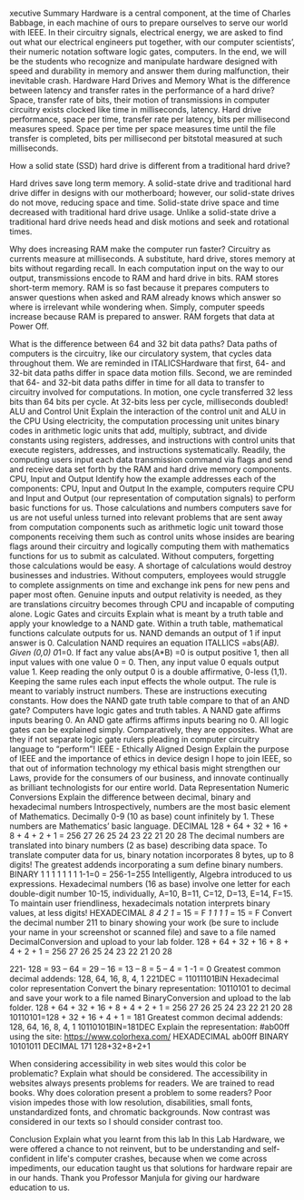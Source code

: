 xecutive Summary
Hardware is a central component, at the time of Charles Babbage, in each machine of ours to prepare ourselves to serve our world with IEEE. In their circuitry signals, electrical energy, we are asked to find out what our electrical engineers put together, with our computer scientists’, their numeric notation software logic gates, computers. In the end, we will be the students who recognize and manipulate hardware designed with speed and durability in memory and answer them during malfunction, their inevitable crash.
Hardware
Hard Drives and Memory
What is the difference between latency and transfer rates in the performance of a hard drive?
Space, transfer rate of bits, their motion of transmissions in computer circuitry exists clocked like time in milliseconds, latency. Hard drive performance, space per time, transfer rate per latency, bits per millisecond measures speed. Space per time per space measures time until the file transfer is completed, bits per millisecond per bitstotal measured at such milliseconds.

How a solid state (SSD) hard drive is different from a traditional hard drive?

Hard drives save long term memory. A solid-state drive and traditional hard drive differ in designs with our motherboard; however, our solid-state drives do not move, reducing space and time. Solid-state drive space and time decreased with traditional hard drive usage. Unlike a solid-state drive a traditional hard drive needs head and disk motions and seek and rotational times. 


Why does increasing RAM make the computer run faster?
Circuitry as currents measure at milliseconds. A substitute, hard drive, stores memory at bits without regarding recall. In each computation input on the way to our output, transmissions encode to RAM and hard drive in bits. RAM stores short-term memory. RAM is so fast because it prepares computers to answer questions when asked and RAM already knows which answer so where is irrelevant while wondering when. Simply, computer speeds increase because RAM is prepared to answer. RAM forgets that data at Power Off.

What is the difference between 64 and 32 bit data paths?
Data paths of computers is the circuitry, like our circulatory system, that cycles data throughout them. We are reminded in ITALICSHardware that first, 64- and 32-bit data paths differ in space data motion fills. Second, we are reminded that 64- and 32-bit data paths differ in time for all data to transfer to circuitry involved for computations. In motion, one cycle transferred 32 less bits than 64 bits per cycle. At 32-bits less per cycle, milliseconds doubled! 
ALU and Control Unit
Explain the interaction of the control unit and ALU in the CPU
Using electricity, the computation processing unit unites binary codes in arithmetic logic units that add, multiply, subtract, and divide constants using registers, addresses, and instructions with control units that execute registers, addresses, and instructions systematically. Readily, the computing users input each data transmission command via flags and send and receive data set forth by the RAM and hard drive memory components.
CPU, Input and Output
Identify how the example addresses each of the components: CPU, Input and Output
In the example, computers require CPU and Input and Output (our representation of computation signals) to perform basic functions for us. Those calculations and numbers computers save for us are not useful unless turned into relevant problems that are sent away from computation components such as arithmetic logic unit toward those components receiving them such as control units whose insides are bearing flags around their circuitry and logically computing them with mathematics functions for us to submit as calculated. Without computers, forgetting those calculations would be easy. A shortage of calculations would destroy businesses and industries. Without computers, employees would struggle to complete assignments on time and exchange ink pens for new pens and paper most often. Genuine inputs and output relativity is needed, as they are translations circuitry becomes through CPU and incapable of computing alone.
Logic Gates and circuits
Explain what is meant by a truth table and apply your knowledge to a NAND gate.
Within a truth table, mathematical functions calculate outputs for us. NAND demands an output of 1 if input answer is 0. Calculation NAND requires an equation ITALLICS =abs(A*B). Given (0,0) 0*1=0. If fact any value abs(A*B) =0 is output positive 1, then all input values with one value 0 = 0. Then, any input value 0 equals output value 1. Keep reading the only output 0 is a double affirmative, 0-less (1,1). Keeping the same rules each input effects the whole output. The rule is meant to variably instruct numbers. These are instructions executing constants.
How does the NAND gate truth table compare to that of an AND gate?
Computers have logic gates and truth tables. A NAND gate affirms inputs bearing 0. An AND gate affirms affirms inputs bearing no 0. All logic gates can be explained simply. Comparatively, they are opposites. What are they if not separate logic gate rulers pleading in computer circuitry language to “perform”!
IEEE - Ethically Aligned Design
Explain the purpose of IEEE and the importance of ethics in device design
I hope to join IEEE, so that out of information technology my ethical basis might strengthen our Laws, provide for the consumers of our business, and innovate continually as brilliant technologists for our entire world.
Data Representation
Numeric Conversions
Explain the difference between decimal, binary and hexadecimal numbers
Introspectively, numbers are the most basic element of Mathematics. Decimally 0-9 (10 as base) count infinitely by 1. These numbers are Mathematics’ basic language. 
DECIMAL
128 + 64  +  32  +  16  +  8  +  4  +  2  + 1  = 256
  27       26      25        24     23     22     21    20       28
The decimal numbers are translated into binary numbers (2 as base) describing data space. To translate computer data for us, binary notation incorporates 8 bytes, up to 8 digits! The greatest addends incorporating a sum define binary numbers. 
BINARY
1	1	1	1	1	1	1	1-1=0 	= 256-1=255
Intelligently, Algebra introduced to us expressions. Hexadecimal numbers (16 as base) involve one letter for each double-digit number 10-15, individually, A=10, B=11, C=12, D=13, E=14, F=15. To maintain user friendliness, hexadecimals notation interprets binary values, at less digits!
HEXADECIMAL
_8_ _4_ _2_ _1_ = 15 = F
_1_ _1_ _1_ _1_ = 15 = F
Convert the decimal number 211 to binary showing your work (be sure to include your name in your screenshot or scanned file) and save to a file named DecimalConversion and upload to your lab folder.
128 + 64  +  32  +  16  +  8  +  4  +  2  + 1  = 256	  27       26      25        24     23     22     21    20       28

221- 128 = 93 – 64 = 29 – 16 = 13 – 8 = 5 – 4 = 1 -1 = 0
Greatest common decimal addends: 128, 64, 16, 8, 4, 1
221DEC = 11011101BIN
Hexadecimal color representation
Convert the binary representation: 10110101 to decimal and save your work to a file named BinaryConversion and upload to the lab folder.
128 + 64  +  32  +  16  +  8  +  4  +  2  + 1  = 256
  27       26      25        24     23     22     21    20       28
10110101=128 + 32 + 16 + 4 + 1 = 181
Greatest common decimal addends: 128, 64, 16, 8, 4, 1
10110101BIN=181DEC
Explain the representation: #ab00ff using the site: https://www.colorhexa.com/
HEXADECIMAL ab00ff
BINARY 10101011
DECIMAL 171
128+32+8+2+1

When considering accessibility in web sites would this color be problematic? Explain what should be considered.
The accessibility in websites always presents problems for readers. We are trained to read books. Why does coloration present a problem to some readers? Poor vision impedes those with low resolution, disabilities, small fonts, unstandardized fonts, and chromatic backgrounds. Now contrast was considered in our texts so I should consider contrast too.

Conclusion
Explain what you learnt from this lab
In this Lab Hardware, we were offered a chance to not reinvent, but to be understanding and self-confident in life's computer crashes, because when we come across impediments, our education taught us that solutions for hardware repair are in our hands. Thank you Professor Manjula for giving our hardware education to us.
